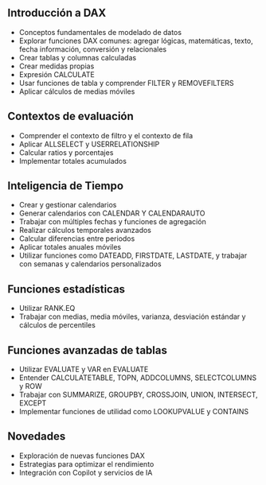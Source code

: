 ## Introducción a DAX

- Conceptos fundamentales de modelado de datos
- Explorar funciones DAX comunes: agregar lógicas, matemáticas, texto, fecha información, conversión y relacionales
- Crear tablas y columnas calculadas
- Crear medidas propias
- Expresión CALCULATE
- Usar funciones de tabla y comprender FILTER y REMOVEFILTERS
- Aplicar cálculos de medias móviles

 ## Contextos de evaluación
 
- Comprender el contexto de filtro y el contexto de fila
- Aplicar ALLSELECT y USERRELATIONSHIP
- Calcular ratios y porcentajes
- Implementar totales acumulados

 ## Inteligencia de Tiempo
 
- Crear y gestionar calendarios
- Generar calendarios con CALENDAR Y CALENDARAUTO
- Trabajar con múltiples fechas y funciones de agregación
- Realizar cálculos temporales avanzados
- Calcular diferencias entre periodos
- Aplicar totales anuales móviles
- Utilizar funciones como DATEADD, FIRSTDATE, LASTDATE, y trabajar con semanas y calendarios personalizados

 ## Funciones estadísticas
 
- Utilizar RANK.EQ
- Trabajar con medias, media móviles, varianza, desviación estándar y cálculos de percentiles

 ## Funciones avanzadas de tablas
 
- Utilizar EVALUATE y VAR en EVALUATE
- Entender CALCULATETABLE, TOPN, ADDCOLUMNS, SELECTCOLUMNS y ROW
- Trabajar con SUMMARIZE, GROUPBY, CROSSJOIN, UNION, INTERSECT, EXCEPT
- Implementar funciones de utilidad como LOOKUPVALUE y CONTAINS

 ## Novedades
 
- Exploración de nuevas funciones DAX
- Estrategias para optimizar el rendimiento
- Integración con Copilot y servicios de IA
